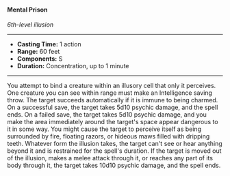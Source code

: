 #### Mental Prison
*6th-level illusion*
___
- **Casting Time:** 1 action
- **Range:** 60 feet
- **Components:** S
- **Duration:** Concentration, up to 1 minute
___
You attempt to bind a creature within an illusory cell that only it perceives. One creature you can see within range must make an Intelligence saving throw. The target succeeds automatically if it is immune to being charmed. On a successful save, the target takes 5d10 psychic damage, and the spell ends. On a failed save, the target takes 5d10 psychic damage, and you make the area immediately around the target's space appear dangerous to it in some way. You might cause the target to perceive itself as being surrounded by fire, floating razors, or hideous maws filled with dripping teeth. Whatever form the illusion takes, the target can't see or hear anything beyond it and is restrained for the spell's duration. If the target is moved out of the illusion, makes a melee attack through it, or reaches any part of its body through it, the target takes 10d10 psychic damage, and the spell ends.